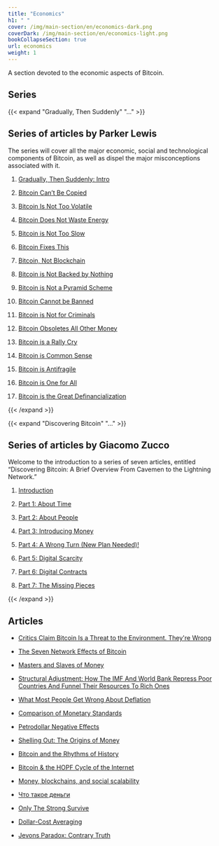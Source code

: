 ```yaml
---
title: "Economics"
h1: " "
cover: /img/main-section/en/economics-dark.png
coverDark: /img/main-section/en/economics-light.png
bookCollapseSection: true
url: economics
weight: 1
---
```


A section devoted to the economic aspects of Bitcoin.

## Series 

{{< expand "Gradually, Then Suddenly" "..." >}}
## Series of articles by Parker Lewis 

The series will cover all the major economic, social and technological components of Bitcoin, as well as dispel the major misconceptions associated with it.

1. [Gradually, Then Suddenly: Intro](/en/gradually-then-suddenly/intro)

2. [Bitcoin Can’t Be Copied](/en/gradually-then-suddenly/bitcoin-cant-be-copied)

3. [Bitcoin Is Not Too Volatile](/en/gradually-then-suddenly/bitcoin-is-not-too-volatile)

4. [Bitcoin Does Not Waste Energy](/en/gradually-then-suddenly/bitcoin-does-not-waste-energy)

5. [Bitcoin is Not Too Slow](/en/gradually-then-suddenly/bitcoin-is-not-too-slow)

6. [Bitcoin Fixes This](/en/gradually-then-suddenly/bitcoin-fixes-this)

7. [Bitcoin, Not Blockchain](/en/gradually-then-suddenly/bitcoin-not-blockchain)

8. [Bitcoin is Not Backed by Nothing](/en/gradually-then-suddenly/bitcoin-is-not-backed-by-nothing)

9. [Bitcoin is Not a Pyramid Scheme](/en/gradually-then-suddenly/bitcoin-is-not-a-pyramid-scheme)

10. [Bitcoin Cannot be Banned](/en/gradually-then-suddenly/bitcoin-cannot-be-banned)

11. [Bitcoin is Not for Criminals](/en/gradually-then-suddenly/bitcoin-is-not-for-criminals)

12. [Bitcoin Obsoletes All Other Money](/en/gradually-then-suddenly/bitcoin-obsoletes-all-other-money)

13. [Bitcoin is a Rally Cry](/en/gradually-then-suddenly/bitcoin-is-a-rally-cry)

14. [Bitcoin is Common Sense](/en/gradually-then-suddenly/bitcoin-is-common-sense)

15. [Bitcoin is Antifragile](/en/gradually-then-suddenly/bitcoin-is-antifragile)

16. [Bitcoin is One for All](/en/gradually-then-suddenly/bitcoin-is-one-for-all)

17. [Bitcoin is the Great Definancialization](/en/gradually-then-suddenly/bitcoin-is-the-great-definancialization)

{{< /expand >}}

{{< expand "Discovering Bitcoin" "..." >}}
## Series of articles by Giacomo Zucco
Welcome to the introduction to a series of seven articles, entitled “Discovering Bitcoin: A Brief Overview From Cavemen to the Lightning Network.”

1. [Introduction](/en/discovering-bitcoin/intro)

2. [Part 1: About Time](/en/discovering-bitcoin/about-time)

3. [Part 2: About People](/en/discovering-bitcoin/about-people)

4. [Part 3: Introducing Money](/en/discovering-bitcoin/introducing-money)

5. [Part 4: A Wrong Turn (New Plan Needed)!](/en/discovering-bitcoin/a-wrong-turn-new-plan-needed)

6. [Part 5: Digital Scarcity](/en/discovering-bitcoin/digital-scarcity)

7. [Part 6: Digital Contracts](/en/discovering-bitcoin/digital-contracts)

8. [Part 7: The Missing Pieces](/en/discovering-bitcoin/the-missing-pieces)

{{< /expand >}}

## Articles

- [Critics Claim Bitcoin Is a Threat to the Environment. They're Wrong](/en/bitcoin-is-not-harmful-for-the-environment)

- [The Seven Network Effects of Bitcoin](/en/seven-network-effects-of-bitcoin)

- [Masters and Slaves of Money](/en/masters-and-slaves-of-money)

- [Structural Adjustment: How The IMF And World Bank Repress Poor Countries And Funnel Their Resources To Rich Ones](/en/structural-adjustment)

- [What Most People Get Wrong About Deflation](/en/in-defense-of-deflation)

- [Comparison of Monetary Standards](/en/comparison-of-monetary-standards)

- [Petrodollar Negative Effects](/en/petrodollar-negative-effects)

- [Shelling Out: The Origins of Money](/en/shelling-out)

- [Bitcoin and the Rhythms of History](/en/bitcoin-rhythms-of-history)

- [Bitcoin & the HOPF Cycle of the Internet](/en/bitcoin-and-the-hopf-cycle-of-the-internet)

- [Money, blockchains, and social scalability](/en/money-blockchains-and-social-scalability)

- [Что такое деньги](/chto-takoe-dengi)

- [Only The Strong Survive](/en/only-the-strong-survive)

- [Dollar-Cost Averaging](/en/dollar-cost-averaging)

- [Jevons Paradox: Contrary Truth](/en/jevons-paradox)